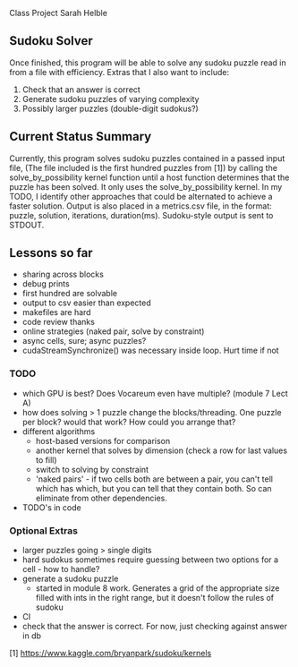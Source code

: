 Class Project
Sarah Helble

Sudoku Solver
-------------
Once finished, this program will be able to solve any sudoku puzzle read in
from a file with efficiency.
Extras that I also want to include:
1. Check that an answer is correct
2. Generate sudoku puzzles of varying complexity
3. Possibly larger puzzles (double-digit sudokus?)

Current Status Summary
----------------------
Currently, this program solves sudoku puzzles contained in a passed input file,
(The file included is the first hundred puzzles from [1]) by calling the solve_by_possibility kernel function until a host function determines that the puzzle has been solved. It only uses the solve_by_possibility kernel. In my
TODO, I identify other approaches that could be alternated to achieve a faster
solution. Output is also placed in a metrics.csv file, in the format: puzzle,
solution, iterations, duration(ms). Sudoku-style output is sent to STDOUT.

Lessons so far
--------------
- sharing across blocks
- debug prints
- first hundred are solvable
- output to csv easier than expected
- makefiles are hard
- code review thanks
- online strategies (naked pair, solve by constraint)
- async cells, sure; async puzzles?
- cudaStreamSynchronize() was necessary inside loop. Hurt time if not

### TODO
- which GPU is best? Does Vocareum even have multiple? (module 7 Lect A)
- how does solving > 1 puzzle change the blocks/threading. One puzzle per block?
  would that work? How could you arrange that?
- different algorithms
  - host-based versions for comparison
  - another kernel that solves by dimension (check a row for last values to fill)
  - switch to solving by constraint
  - 'naked pairs' - if two cells both are between a pair, you can't tell which
  	has which, but you can tell that they contain both. So can eliminate from
	other dependencies.
- TODO's in code

### Optional Extras
- larger puzzles going > single digits
- hard sudokus sometimes require guessing between two options for a cell - how to handle?
- generate a sudoku puzzle
  - started in module 8 work. Generates a grid of the appropriate size filled with
    ints in the right range, but it doesn't follow the rules of sudoku
- CI
- check that the answer is correct. For now, just checking against answer in db

[1] https://www.kaggle.com/bryanpark/sudoku/kernels
